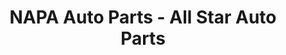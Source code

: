 ---
title: "NAPA Auto Parts - All Star Auto Parts"
url: /afton/napa-auto-parts-all-star-auto-parts/
shop: car parts
---